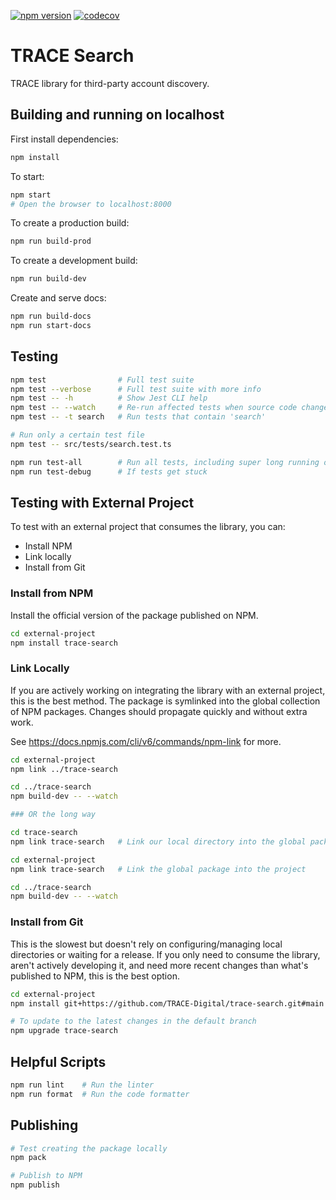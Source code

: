 [![npm version](https://img.shields.io/npm/v/trace-search)](https://www.npmjs.com/package/trace-search)
[![codecov](https://codecov.io/gh/TRACE-Digital/TRACE-search/branch/main/graph/badge.svg?token=WLKWAZBHEB)](https://codecov.io/gh/TRACE-Digital/TRACE-search)

# TRACE Search #
TRACE library for third-party account discovery.

## Building and running on localhost ##

First install dependencies:

```sh
npm install
```

To start:
```sh
npm start
# Open the browser to localhost:8000
```

To create a production build:

```sh
npm run build-prod
```

To create a development build:

```sh
npm run build-dev
```

Create and serve docs:

```sh
npm run build-docs
npm run start-docs
```

## Testing ##

```sh
npm test                # Full test suite
npm test --verbose      # Full test suite with more info
npm test -- -h          # Show Jest CLI help
npm test -- --watch     # Re-run affected tests when source code changes are detected
npm test -- -t search   # Run tests that contain 'search'

# Run only a certain test file
npm test -- src/tests/search.test.ts

npm run test-all        # Run all tests, including super long running ones
npm run test-debug      # If tests get stuck
```

## Testing with External Project ##

To test with an external project that consumes the library, you can:
- Install NPM
- Link locally
- Install from Git

### Install from NPM ###

Install the official version of the package published on NPM.

```sh
cd external-project
npm install trace-search
```

### Link Locally ###

If you are actively working on integrating the library with an external project,
this is the best method. The package is symlinked into the global collection of NPM packages.
Changes should propagate quickly and without extra work.

See https://docs.npmjs.com/cli/v6/commands/npm-link for more.

```sh
cd external-project
npm link ../trace-search

cd ../trace-search
npm build-dev -- --watch

### OR the long way

cd trace-search
npm link trace-search   # Link our local directory into the global package folder

cd external-project
npm link trace-search   # Link the global package into the project

cd ../trace-search
npm build-dev -- --watch
```

### Install from Git ###

This is the slowest but doesn't rely on configuring/managing local directories or waiting for a release.
If you only need to consume the library, aren't actively developing it, and need more recent changes
than what's published to NPM, this is the best option.

```sh
cd external-project
npm install git+https://github.com/TRACE-Digital/trace-search.git#main

# To update to the latest changes in the default branch
npm upgrade trace-search
```

## Helpful Scripts ##

```sh
npm run lint    # Run the linter
npm run format  # Run the code formatter
```

## Publishing ##

```sh
# Test creating the package locally
npm pack

# Publish to NPM
npm publish
```
